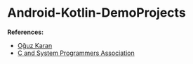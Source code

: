 # Android-Kotlin-DemoProjects

**References:**
- [Oğuz Karan](https://github.com/oguzkaran)
- [C and System Programmers Association](https://csystem.org/)

